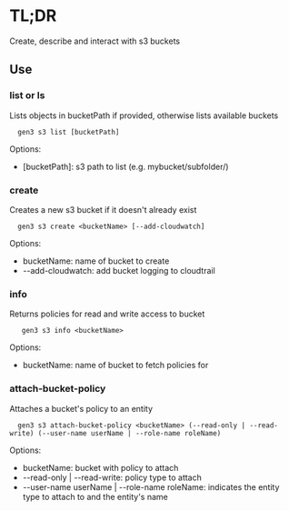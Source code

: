 # TL;DR

Create, describe and interact with s3 buckets

## Use

### list or ls
Lists objects in bucketPath if provided, otherwise lists available buckets
```
  gen3 s3 list [bucketPath]
```
Options:
  - [bucketPath]: s3 path to list (e.g. mybucket/subfolder/)

### create 
Creates a new s3 bucket if it doesn't already exist
```
  gen3 s3 create <bucketName> [--add-cloudwatch]
```
Options:
  - bucketName: name of bucket to create
  - --add-cloudwatch: add bucket logging to cloudtrail

### info
Returns policies for read and write access to bucket
```
   gen3 s3 info <bucketName>
```
Options:
  - bucketName: name of bucket to fetch policies for

### attach-bucket-policy
Attaches a bucket's policy to an entity
```
  gen3 s3 attach-bucket-policy <bucketName> (--read-only | --read-write) (--user-name userName | --role-name roleName)
```
Options:
  - bucketName: bucket with policy to attach
  - --read-only | --read-write: policy type to attach
  - --user-name userName | --role-name roleName: indicates the entity type to attach to and the entity's name
